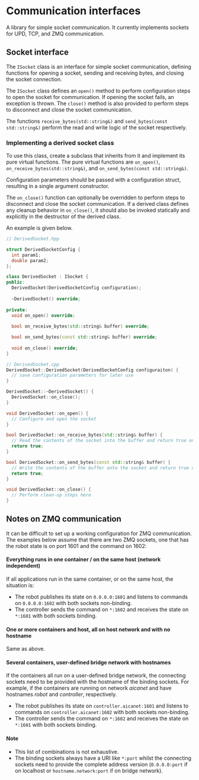# Communication interfaces

A library for simple socket communication. It currently implements sockets for UPD, TCP, and ZMQ communication.

## Socket interface

The `ISocket` class is an interface for simple socket communication, defining functions for opening a socket,
sending and receiving bytes, and closing the socket connection.

The `ISocket` class defines an `open()` method to perform configuration steps to open the socket for communication.
If opening the socket fails, an exception is thrown. The `close()` method is also provided to perform steps to disconnect
and close the socket communication.

The functions `receive_bytes(std::string&)` and `send_bytes(const std::string&)` perform the read and write logic of the socket
respectively.

### Implementing a derived socket class

To use this class, create a subclass that inherits from it and implement its pure virtual functions. The pure virtual
functions are `on_open()`, `on_receive_bytes(std::string&)`, and `on_send_bytes(const std::string&)`.

Configuration parameters should be passed with a configuration struct, resulting in a single argument constructor.

The `on_close()` function can optionally be overridden to perform steps to disconnect and close the socket communication.
If a derived class defines any cleanup behavior in `on_close()`, it should also be invoked statically and explicitly
in the destructor of the derived class.

An example is given below.

```c++
// DerivedSocket.hpp

struct DerivedSocketConfig {
  int param1;
  double param2;
};

class DerivedSocket : ISocket {
public:
  DerivedSocket(DerivedSocketConfig configuration);
  
  ~DerivedSocket() override;
  
private:
  void on_open() override;
  
  bool on_receive_bytes(std::string& buffer) override;

  bool on_send_bytes(const std::string& buffer) override;
  
  void on_close() override;
}
```

```c++
// DerivedSocket.cpp
DerivedSocket::DerivedSocket(DerivedSocketConfig configuraiton) {
  // save configuration parameters for later use
}

DerivedSocket::~DerivedSocket() {
  DerivedSocket::on_close();
}

void DerivedSocket::on_open() {
  // Configure and open the socket
}

bool DerivedSocket::on_receive_bytes(std::string& buffer) {
  // Read the contents of the socket into the buffer and return true on success. Otherwise, return false.
  return true;
}

bool DerivedSocket::on_send_bytes(const std::string& buffer) {
  // Write the contents of the buffer onto the socket and return true on success. Otherwise, return false.
  return true;
}

void DerivedSocket::on_close() {
  // Perform clean-up steps here
}
```

## Notes on ZMQ communication

It can be difficult to set up a working configuration for ZMQ communication. The examples below assume that there are
two ZMQ sockets, one that has the robot state is on port 1601 and the command on 1602:

#### Everything runs in one container / on the same host (network independent)

If all applications run in the same container, or on the same host, the situation is:

- The robot publishes its state on `0.0.0.0:1601` and listens to commands on `0.0.0.0:1602` with both sockets
  non-binding.
- The controller sends the command on `*:1602` and receives the state on `*:1601` with both sockets binding.

#### One or more containers and host, all on host network and with no hostname

Same as above.

#### Several containers, user-defined bridge network with hostnames

If the containers all run on a user-defined bridge network, the connecting sockets need to be provided with the hostname
of the binding sockets. For example, if the containers are running on network *aicanet* and have hostnames *robot* and
*controller*, respectively.

- The robot publishes its state on `controller.aicanet:1601` and listens to commands on `controller.aicanet:1602` with
  both sockets non-binding.
- The controller sends the command on `*:1602` and receives the state on `*:1601` with both sockets binding.

#### Note

- This list of combinations is not exhaustive.
- The binding sockets always have a URI like `*:port` whilst the connecting sockets need to provide the complete address
  version (`0.0.0.0:port` if on localhost or `hostname.network:port` if on bridge network).

